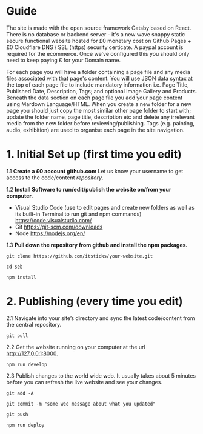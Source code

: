 # Guide

The site is made with the open source framework Gatsby based on React. There is no database or backend server - it's a new wave snappy static secure functional website hosted for £0 monetary cost on Github Pages + £0 Cloudflare DNS / SSL (https) security certicate. A paypal account is required for the ecommerce. Once we've configured this you should only need to keep paying £ for your Domain name.

For each page you will have a folder containing a page file and any media files associated with that page's content. You will use JSON data syntax at the top of each page file to include mandatory information i.e. Page Title, Published Date, Description, Tags; and optional Image Gallery and Products. Beneath the data section on each page file you add your page content using Mardown Language/HTML. When you create a new folder for a new page you should just copy the most similar other page folder to start with; update the folder name, page title, description etc and delete any irrelevant media from the new folder before reviewing/publishing. Tags (e.g. painting, audio, exhibition) are used to organise each page in the site navigation.

# 1. Initial Set up (first time you edit)
1.1 **Create a £0 account github.com**
Let us know your username to get access to the code/content *repository*.

1.2 **Install Software to run/edit/publish the website on/from your computer.**
- Visual Studio Code (use to edit pages and create new folders as well as its built-in Terminal to run git and npm commands) https://code.visualstudio.com/
- Git https://git-scm.com/downloads
- Node https://nodejs.org/en/

1.3 **Pull down the repository from github and install the npm packages.**

```git clone https://github.com/itsticks/your-website.git``` 

```cd seb```

```npm install```

# 2. Publishing (every time you edit)
2.1 Navigate into your site’s directory and sync the latest code/content from the central repository.

```git pull```

2.2 Get the website running on your computer at the url http://127.0.0.1:8000.

```npm run develop```

2.3 Publish changes to the world wide web. It usually takes about 5 minutes before you can refresh the live website and see your changes.

```git add -A```

```git commit -m "some wee message about what you updated"```

```git push```

```npm run deploy```
